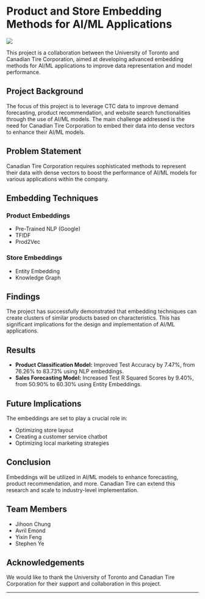 # Product and Store Embedding Methods for AI/ML Applications
![](https://github.com/EricFeng20001120/Product_Embedding_CanadianTire/blob/main/CPT2401222156-579x426.gif)

This project is a collaboration between the University of Toronto and Canadian Tire Corporation, aimed at developing advanced embedding methods for AI/ML applications to improve data representation and model performance.

## Project Background

The focus of this project is to leverage CTC data to improve demand forecasting, product recommendation, and website search functionalities through the use of AI/ML models. The main challenge addressed is the need for Canadian Tire Corporation to embed their data into dense vectors to enhance their AI/ML models.

## Problem Statement

Canadian Tire Corporation requires sophisticated methods to represent their data with dense vectors to boost the performance of AI/ML models for various applications within the company.

## Embedding Techniques

### Product Embeddings
- Pre-Trained NLP (Google)
- TFIDF
- Prod2Vec

### Store Embeddings
- Entity Embedding
- Knowledge Graph

## Findings

The project has successfully demonstrated that embedding techniques can create clusters of similar products based on characteristics. This has significant implications for the design and implementation of AI/ML applications.

## Results

- **Product Classification Model:** Improved Test Accuracy by 7.47%, from 76.26% to 83.73% using NLP embeddings.
- **Sales Forecasting Model:** Increased Test R Squared Scores by 9.40%, from 50.90% to 60.30% using Entity Embeddings.

## Future Implications

The embeddings are set to play a crucial role in:
- Optimizing store layout
- Creating a customer service chatbot
- Optimizing local marketing strategies

## Conclusion

Embeddings will be utilized in AI/ML models to enhance forecasting, product recommendation, and more. Canadian Tire can extend this research and scale to industry-level implementation.

## Team Members

- Jihoon Chung
- Avril Emond
- Yixin Feng
- Stephen Ye

## Acknowledgements

We would like to thank the University of Toronto and Canadian Tire Corporation for their support and collaboration in this project.

---
